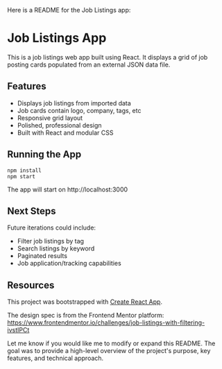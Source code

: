 Here is a README for the Job Listings app:

# Job Listings App

This is a job listings web app built using React. It displays a grid of job posting cards populated from an external JSON data file.

## Features

- Displays job listings from imported data
- Job cards contain logo, company, tags, etc
- Responsive grid layout
- Polished, professional design
- Built with React and modular CSS

## Running the App

```
npm install
npm start
```

The app will start on http://localhost:3000

## Next Steps

Future iterations could include:

- Filter job listings by tag
- Search listings by keyword
- Paginated results
- Job application/tracking capabilities

## Resources

This project was bootstrapped with [Create React App](https://github.com/facebook/create-react-app).

The design spec is from the Frontend Mentor platform: 
https://www.frontendmentor.io/challenges/job-listings-with-filtering-ivstIPCt

Let me know if you would like me to modify or expand this README. The goal was to provide a high-level overview of the project's purpose, key features, and technical approach.
